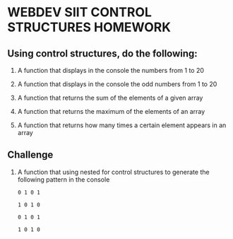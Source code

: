 # WEBDEV SIIT CONTROL STRUCTURES HOMEWORK

## Using control structures, do the following:

1. A function that displays in the console the numbers from 1 to 20

2. A function that displays in the console the odd numbers from 1 to 20

3. A function that returns the sum of the elements of a given array

4. A function that returns the maximum of the elements of an array

5. A function that returns how many times a certain element appears in an array

## Challenge

1. A function that using nested for control structures to generate the following pattern in the console

    `0 1 0 1`

    `1 0 1 0`

    `0 1 0 1`

    `1 0 1 0`

